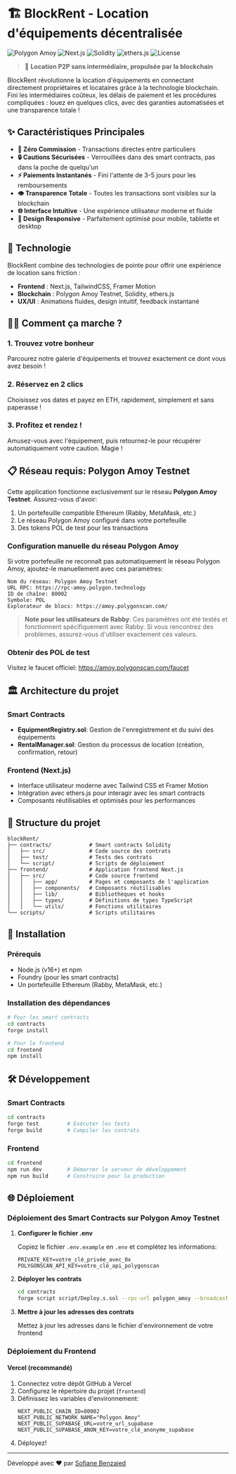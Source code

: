 # 🏗️ BlockRent - Location d'équipements décentralisée

![Polygon Amoy](https://img.shields.io/badge/Polygon-Amoy_Testnet-8247E5?style=for-the-badge&logo=polygon&logoColor=white)
![Next.js](https://img.shields.io/badge/Next.js-13.4+-000000?style=for-the-badge&logo=next.js&logoColor=white)
![Solidity](https://img.shields.io/badge/Solidity-0.8.19-363636?style=for-the-badge&logo=solidity&logoColor=white)
![ethers.js](https://img.shields.io/badge/ethers.js-6.0-3C3C3D?style=for-the-badge&logo=ethereum&logoColor=white)
![License](https://img.shields.io/badge/License-MIT-blue?style=for-the-badge)

> 🚀 **Location P2P sans intermédiaire, propulsée par la blockchain**

BlockRent révolutionne la location d'équipements en connectant directement propriétaires et locataires grâce à la technologie blockchain. Fini les intermédiaires coûteux, les délais de paiement et les procédures compliquées : louez en quelques clics, avec des garanties automatisées et une transparence totale !

## ✨ Caractéristiques Principales

- **💸 Zéro Commission** - Transactions directes entre particuliers
- **🔒 Cautions Sécurisées** - Verrouillées dans des smart contracts, pas dans la poche de quelqu'un
- **⚡ Paiements Instantanés** - Fini l'attente de 3-5 jours pour les remboursements
- **👁️ Transparence Totale** - Toutes les transactions sont visibles sur la blockchain
- **🌐 Interface Intuitive** - Une expérience utilisateur moderne et fluide
- **📱 Design Responsive** - Parfaitement optimisé pour mobile, tablette et desktop

## 🔧 Technologie

BlockRent combine des technologies de pointe pour offrir une expérience de location sans friction :

- **Frontend** : Next.js, TailwindCSS, Framer Motion
- **Blockchain** : Polygon Amoy Testnet, Solidity, ethers.js
- **UX/UI** : Animations fluides, design intuitif, feedback instantané

## 🏄‍♂️ Comment ça marche ?

### 1. Trouvez votre bonheur
Parcourez notre galerie d'équipements et trouvez exactement ce dont vous avez besoin !

### 2. Réservez en 2 clics
Choisissez vos dates et payez en ETH, rapidement, simplement et sans paperasse !

### 3. Profitez et rendez !
Amusez-vous avec l'équipement, puis retournez-le pour récupérer automatiquement votre caution. Magie !

## 📋 Réseau requis: Polygon Amoy Testnet

Cette application fonctionne exclusivement sur le réseau **Polygon Amoy Testnet**. Assurez-vous d'avoir:

1. Un portefeuille compatible Ethereum (Rabby, MetaMask, etc.)
2. Le réseau Polygon Amoy configuré dans votre portefeuille
3. Des tokens POL de test pour les transactions

### Configuration manuelle du réseau Polygon Amoy

Si votre portefeuille ne reconnaît pas automatiquement le réseau Polygon Amoy, ajoutez-le manuellement avec ces paramètres:

```
Nom du réseau: Polygon Amoy Testnet
URL RPC: https://rpc-amoy.polygon.technology
ID de chaîne: 80002
Symbole: POL
Explorateur de blocs: https://amoy.polygonscan.com/
```

> **Note pour les utilisateurs de Rabby**: Ces paramètres ont été testés et fonctionnent spécifiquement avec Rabby. Si vous rencontrez des problèmes, assurez-vous d'utiliser exactement ces valeurs.

### Obtenir des POL de test

Visitez le faucet officiel: https://amoy.polygonscan.com/faucet

## 🏛️ Architecture du projet

### Smart Contracts

- **EquipmentRegistry.sol**: Gestion de l'enregistrement et du suivi des équipements
- **RentalManager.sol**: Gestion du processus de location (création, confirmation, retour)

### Frontend (Next.js)

- Interface utilisateur moderne avec Tailwind CSS et Framer Motion
- Intégration avec ethers.js pour interagir avec les smart contracts
- Composants réutilisables et optimisés pour les performances

## 📁 Structure du projet

```
blockRent/
├── contracts/            # Smart contracts Solidity
│   ├── src/              # Code source des contrats
│   ├── test/             # Tests des contrats
│   └── script/           # Scripts de déploiement
├── frontend/             # Application frontend Next.js
│   ├── src/              # Code source frontend
│   │   ├── app/          # Pages et composants de l'application
│   │   ├── components/   # Composants réutilisables
│   │   ├── lib/          # Bibliothèques et hooks
│   │   ├── types/        # Définitions de types TypeScript
│   │   └── utils/        # Fonctions utilitaires
└── scripts/              # Scripts utilitaires
```

## 🚀 Installation

### Prérequis

- Node.js (v16+) et npm
- Foundry (pour les smart contracts)
- Un portefeuille Ethereum (Rabby, MetaMask, etc.)

### Installation des dépendances

```bash
# Pour les smart contracts
cd contracts
forge install

# Pour le frontend
cd frontend
npm install
```

## 🛠️ Développement

### Smart Contracts

```bash
cd contracts
forge test         # Exécuter les tests
forge build        # Compiler les contrats
```

### Frontend

```bash
cd frontend
npm run dev        # Démarrer le serveur de développement
npm run build      # Construire pour la production
```

## 🌐 Déploiement

### Déploiement des Smart Contracts sur Polygon Amoy Testnet

1. **Configurer le fichier .env**

   Copiez le fichier `.env.example` en `.env` et complétez les informations:

   ```
   PRIVATE_KEY=votre_clé_privée_avec_0x
   POLYGONSCAN_API_KEY=votre_clé_api_polygonscan
   ```
2. **Déployer les contrats**

   ```bash
   cd contracts
   forge script script/Deploy.s.sol --rpc-url polygon_amoy --broadcast --verify
   ```
3. **Mettre à jour les adresses des contrats**

   Mettez à jour les adresses dans le fichier d'environnement de votre frontend

### Déploiement du Frontend

#### Vercel (recommandé)

1. Connectez votre dépôt GitHub à Vercel
2. Configurez le répertoire du projet (`frontend`)
3. Définissez les variables d'environnement:
   ```
   NEXT_PUBLIC_CHAIN_ID=80002
   NEXT_PUBLIC_NETWORK_NAME="Polygon Amoy"
   NEXT_PUBLIC_SUPABASE_URL=votre_url_supabase
   NEXT_PUBLIC_SUPABASE_ANON_KEY=votre_clé_anonyme_supabase
   ```
4. Déployez!

---

Développé avec ❤️ par [Sofiane Benzaied](https://github.com/NeverslowLVII)
